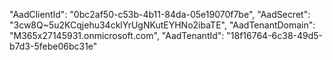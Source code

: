  "AadClientId": "0bc2af50-c53b-4b11-84da-05e19070f7be",
 "AadSecret": "3cw8Q~5u2KCqjehu34cklYrUgNKutEYHNo2ibaTE",
 "AadTenantDomain": "M365x27145931.onmicrosoft.com",
 "AadTenantId": "18f16764-6c38-49d5-b7d3-5febe06bc31e"
